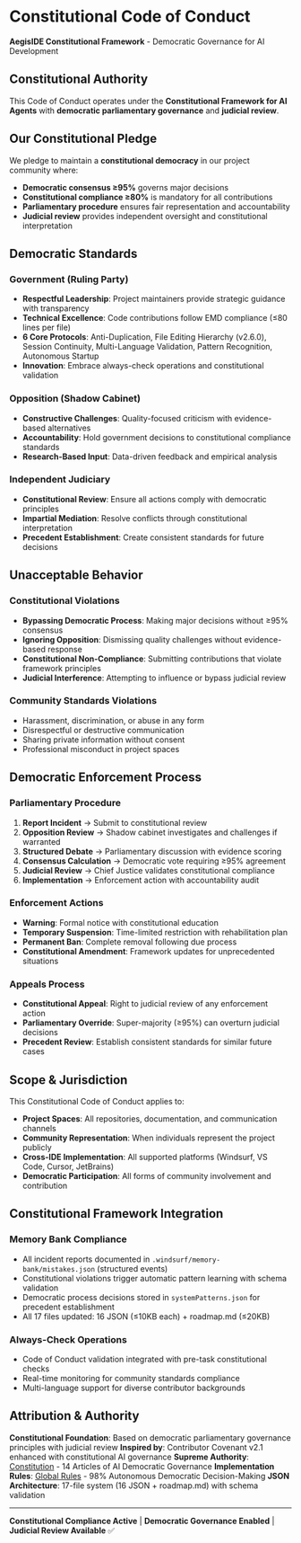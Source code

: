 # Constitutional Code of Conduct

**AegisIDE Constitutional Framework** - Democratic Governance for AI Development

## Constitutional Authority

This Code of Conduct operates under the **Constitutional Framework for AI Agents** with **democratic parliamentary governance** and **judicial review**.

## Our Constitutional Pledge

We pledge to maintain a **constitutional democracy** in our project community where:
- **Democratic consensus ≥95%** governs major decisions
- **Constitutional compliance ≥80%** is mandatory for all contributions
- **Parliamentary procedure** ensures fair representation and accountability
- **Judicial review** provides independent oversight and constitutional interpretation

## Democratic Standards

### **Government (Ruling Party)**
- **Respectful Leadership**: Project maintainers provide strategic guidance with transparency
- **Technical Excellence**: Code contributions follow EMD compliance (≤80 lines per file)
- **6 Core Protocols**: Anti-Duplication, File Editing Hierarchy (v2.6.0), Session Continuity, Multi-Language Validation, Pattern Recognition, Autonomous Startup
- **Innovation**: Embrace always-check operations and constitutional validation

### **Opposition (Shadow Cabinet)**
- **Constructive Challenges**: Quality-focused criticism with evidence-based alternatives
- **Accountability**: Hold government decisions to constitutional compliance standards
- **Research-Based Input**: Data-driven feedback and empirical analysis

### **Independent Judiciary**
- **Constitutional Review**: Ensure all actions comply with democratic principles
- **Impartial Mediation**: Resolve conflicts through constitutional interpretation
- **Precedent Establishment**: Create consistent standards for future decisions

## Unacceptable Behavior

### **Constitutional Violations**
- **Bypassing Democratic Process**: Making major decisions without ≥95% consensus
- **Ignoring Opposition**: Dismissing quality challenges without evidence-based response
- **Constitutional Non-Compliance**: Submitting contributions that violate framework principles
- **Judicial Interference**: Attempting to influence or bypass judicial review

### **Community Standards Violations**
- Harassment, discrimination, or abuse in any form
- Disrespectful or destructive communication
- Sharing private information without consent
- Professional misconduct in project spaces

## Democratic Enforcement Process

### **Parliamentary Procedure**
1. **Report Incident** → Submit to constitutional review
2. **Opposition Review** → Shadow cabinet investigates and challenges if warranted
3. **Structured Debate** → Parliamentary discussion with evidence scoring
4. **Consensus Calculation** → Democratic vote requiring ≥95% agreement
5. **Judicial Review** → Chief Justice validates constitutional compliance
6. **Implementation** → Enforcement action with accountability audit

### **Enforcement Actions**
- **Warning**: Formal notice with constitutional education
- **Temporary Suspension**: Time-limited restriction with rehabilitation plan
- **Permanent Ban**: Complete removal following due process
- **Constitutional Amendment**: Framework updates for unprecedented situations

### **Appeals Process**
- **Constitutional Appeal**: Right to judicial review of any enforcement action
- **Parliamentary Override**: Super-majority (≥95%) can overturn judicial decisions
- **Precedent Review**: Establish consistent standards for similar future cases

## Scope & Jurisdiction

This Constitutional Code of Conduct applies to:
- **Project Spaces**: All repositories, documentation, and communication channels
- **Community Representation**: When individuals represent the project publicly
- **Cross-IDE Implementation**: All supported platforms (Windsurf, VS Code, Cursor, JetBrains)
- **Democratic Participation**: All forms of community involvement and contribution

## Constitutional Framework Integration

### **Memory Bank Compliance**
- All incident reports documented in `.windsurf/memory-bank/mistakes.json` (structured events)
- Constitutional violations trigger automatic pattern learning with schema validation
- Democratic process decisions stored in `systemPatterns.json` for precedent establishment
- All 17 files updated: 16 JSON (≤10KB each) + roadmap.md (≤20KB)

### **Always-Check Operations**
- Code of Conduct validation integrated with pre-task constitutional checks
- Real-time monitoring for community standards compliance
- Multi-language support for diverse contributor backgrounds

## Attribution & Authority

**Constitutional Foundation**: Based on democratic parliamentary governance principles with judicial review
**Inspired by**: Contributor Covenant v2.1 enhanced with constitutional AI governance
**Supreme Authority**: [Constitution](core/constitution/) - 14 Articles of AI Democratic Governance
**Implementation Rules**: [Global Rules](platforms/windsurf/global_rules.md) - 98% Autonomous Democratic Decision-Making
**JSON Architecture**: 17-file system (16 JSON + roadmap.md) with schema validation

---

**Constitutional Compliance Active** | **Democratic Governance Enabled** | **Judicial Review Available** ✅
